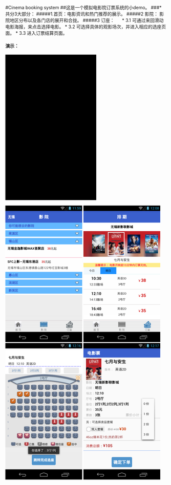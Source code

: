 #Cinema booking system
##这是一个模拟电影院订票系统的小demo。
###* 共分3大部分：
#####1.首页：电影资讯和热门推荐的展示。
#####2 影院： 影院地区分布以及各门店的展开和合拢。
#####3 订座：
      * 3.1 可通过来回滑动电影海报，来点击选择电影。
      * 3.2 可选择具体的观影场次，并进入相应的选座页面。
      * 3.3 进入订票结算页面。
      
#### 演示：
![image](https://github.com/sallyQin/Theatre/raw/master/app/src/main/res/drawable/bookingshow1.gif) 

![image](https://github.com/sallyQin/Theatre/raw/master/app/src/main/res/drawable/readme_1.png) 
![image](https://github.com/sallyQin/Theatre/raw/master/app/src/main/res/drawable/readme_2.png) 
![image](https://github.com/sallyQin/Theatre/raw/master/app/src/main/res/drawable/readme_3.png) 
![image](https://github.com/sallyQin/Theatre/raw/master/app/src/main/res/drawable/readme_4.png) 

